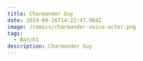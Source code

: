 ```yaml
---
title: Charmander Guy
date: 2019-09-16T14:22:47.984Z
image: /comics/charmander-voice-actor.png
tags:
  - Batch1
description: Charmander Guy
---
```


